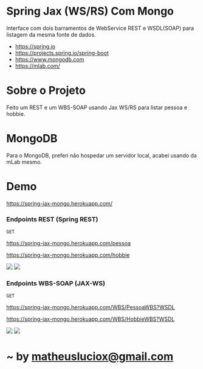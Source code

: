 # Spring Jax (WS/RS) Com Mongo

Interface com dois barramentos de WebService REST e WSDL(SOAP) para listagem da mesma fonte de dados.
  - https://spring.io
  - https://projects.spring.io/spring-boot
  - https://www.mongodb.com
  - https://mlab.com/


# Sobre o Projeto

Feito um REST e um WBS-SOAP usando Jax WS/RS para listar pessoa e hobbie.

# MongoDB

Para o MongoDB, preferi não hospedar um servidor local, acabei usando da mLab mesmo.

# Demo

https://spring-jax-mongo.herokuapp.com/

### Endpoints REST (Spring REST)

`GET`

https://spring-jax-mongo.herokuapp.com/pessoa

https://spring-jax-mongo.herokuapp.com/hobbie

![](https://i.imgur.com/HVjyIpi.png)
![](https://i.imgur.com/tlg6ngu.png)

### Endpoints WBS-SOAP (JAX-WS)

`GET`

https://spring-jax-mongo.herokuapp.com/WBS/PessoaWBS?WSDL

https://spring-jax-mongo.herokuapp.com/WBS/HobbieWBS?WSDL

![](https://i.imgur.com/PP6mATF.png)
![](https://i.imgur.com/dpnu7qm.png)

#

# ~ by matheusluciox@gmail.com